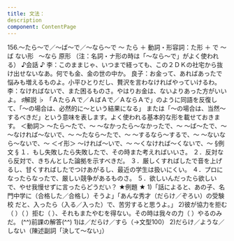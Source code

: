 ```yaml
---
title: 文法：
description
component: ContentPage
---
```



156.～たら～で／～ば～で／～なら～で
～ たら ＋ 動詞・形容詞：た形 ＋ で
～ ば ない形  
～なら 原形
（注：名詞・ナ形の時は「～なら～で」がよく使われる）
♪会話 ♪
李：このままじゃ、いつまで経っても、この２ＤＫの社宅から抜け出せないなあ。何でも金、金の世の中か。 良子：お金って、あればあったで悩みも増えるものよ。小平ひとりだし、贅沢を言わなければやっていけるわ。
李：なければないで、また困るものさ。やはりお金は、ないよりあった方がいいよ。
♯解説 ♭
「ＡたらＡで／ＡばＡで／ＡならＡで」のように同語を反復して、「～の場合は、必然的に～という結果になる」 または「～の場合は、当然～するべきだ」という意味を表します。よく使われる基本的な形を載せておきます。
＜動詞＞
～たら～たで、～
～なかったら～なかったで、～
～ば～たで、～
～なければ～ないで、～
～たなら～たで、～
～するなら～するで、～
～ないなら～ないで、～
＜イ形＞
～ければ～いで、～
～くなければ～くないで、～
§例文 §
１．もし失敗したら失敗したで、その時また考えればいいさ。
２．反対なら反対で、きちんとした論拠を示すべきだ。
３．厳しくすればしたで音を上げるし、甘くすればしたでつけあがるし、最近の学生は扱いにくい。
４．プロになったらなったで、厳しい競争があるものさ。
５．欲しいんだったら欲しいで、やせ我慢せずに言ったらどうだい？
★例題 ★
1)「話によると、あの子、名門中学に（合格した／合格し）そうよ」「あんな秀才（だらけ／ぞろい）の受験校 だと、入ったら（入る／入った）で、苦労すると思うよ。」
2)彼が協力を拒む（ ）（ ）拒む（ ）、それもまたやむを得ない。その時は我々の力（ ）やるのみだ。
(^^)前課の解答(^^)
1)は／だらけ／すら（→文型100）
2)だらけ／ような／しない（陳述副詞「決して～ない」）
